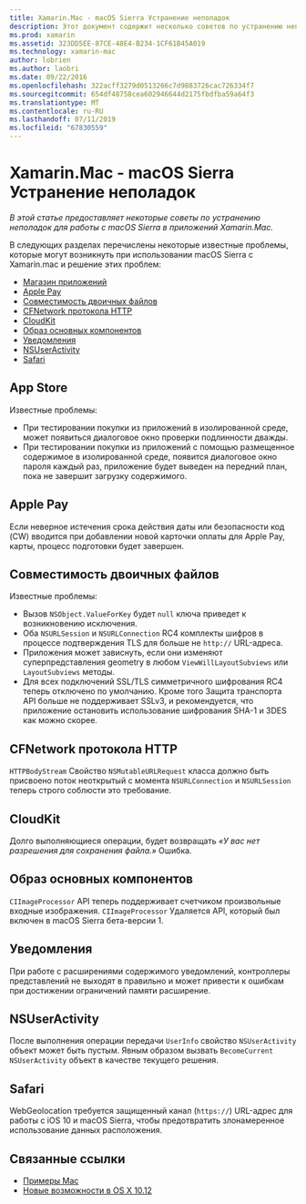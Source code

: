 ```yaml
---
title: Xamarin.Mac - macOS Sierra Устранение неполадок
description: Этот документ содержит несколько советов по устранению неполадок для работы с macOS Sierra в приложений Xamarin.Mac. Советы относятся к Mac App Store, Apple Pay, совместимость двоичных файлов, CFNetwork, CloudKit и многое другое.
ms.prod: xamarin
ms.assetid: 323DD5EE-87CE-48E4-B234-1CF61B45A019
ms.technology: xamarin-mac
author: lobrien
ms.author: laobri
ms.date: 09/22/2016
ms.openlocfilehash: 322acff3279d0513266c7d9883726cac726334f7
ms.sourcegitcommit: 654df48758cea602946644d2175fbdfba59a64f3
ms.translationtype: MT
ms.contentlocale: ru-RU
ms.lasthandoff: 07/11/2019
ms.locfileid: "67830559"
---
```

# <a name="xamarinmac---macos-sierra-troubleshooting"></a>Xamarin.Mac - macOS Sierra Устранение неполадок

_В этой статье предоставляет некоторые советы по устранению неполадок для работы с macOS Sierra в приложений Xamarin.Mac._

В следующих разделах перечислены некоторые известные проблемы, которые могут возникнуть при использовании macOS Sierra с Xamarin.mac и решение этих проблем:

- [Магазин приложений](#App-Store)
- [Apple Pay](#Apple-Pay)
- [Совместимость двоичных файлов](#Binary-Compatibility)
- [CFNetwork протокола HTTP](#CFNetwork-HTTP-Protocol)
- [CloudKit](#CloudKit)
- [Образ основных компонентов](#CoreImage)
- [Уведомления](#Notifications)
- [NSUserActivity](#NSUserActivity)
- [Safari](#Safari)

<a name="App-Store" />

## <a name="app-store"></a>App Store

Известные проблемы:

- При тестировании покупки из приложений в изолированной среде, может появиться диалоговое окно проверки подлинности дважды.
- При тестировании покупки из приложений с помощью размещенное содержимое в изолированной среде, появится диалоговое окно пароля каждый раз, приложение будет выведен на передний план, пока не завершит загрузку содержимого.

<a name="Apple-Pay" />

## <a name="apple-pay"></a>Apple Pay

Если неверное истечения срока действия даты или безопасности код (CW) вводится при добавлении новой карточки оплаты для Apple Pay, карты, процесс подготовки будет завершен.

<a name="Binary-Compatibility" />

## <a name="binary-compatibility"></a>Совместимость двоичных файлов

Известные проблемы:

- Вызов `NSObject.ValueForKey` будет `null` ключа приведет к возникновению исключения.
- Оба `NSURLSession` и `NSURLConnection` RC4 комплекты шифров в процессе подтверждения TLS для больше не `http://` URL-адреса.
- Приложения может зависнуть, если они изменяют суперпредставления geometry в любом `ViewWillLayoutSubviews` или `LayoutSubviews` методы.
- Для всех подключений SSL/TLS симметричного шифрования RC4 теперь отключено по умолчанию. Кроме того Защита транспорта API больше не поддерживает SSLv3, и рекомендуется, что приложение остановить использование шифрования SHA-1 и 3DES как можно скорее.

<a name="CFNetwork-HTTP-Protocol" />

## <a name="cfnetwork-http-protocol"></a>CFNetwork протокола HTTP

`HTTPBodyStream` Свойство `NSMutableURLRequest` класса должно быть присвоено поток неоткрытый с момента `NSURLConnection` и `NSURLSession` теперь строго соблюсти это требование.

<a name="CloudKit" />

## <a name="cloudkit"></a>CloudKit

Долго выполняющиеся операции, будет возвращать _«У вас нет разрешения для сохранения файла.»_ Ошибка.

<a name="CoreImage" />

## <a name="core-image"></a>Образ основных компонентов

`CIImageProcessor` API теперь поддерживает счетчиком произвольные входные изображения. `CIImageProcessor` Удаляется API, который был включен в macOS Sierra бета-версии 1.

<a name="Notifications" />

## <a name="notifications"></a>Уведомления

При работе с расширениями содержимого уведомлений, контроллеры представлений не выходят в правильно и может привести к ошибкам при достижении ограничений памяти расширение.

<a name="NSUserActivity" />

## <a name="nsuseractivity"></a>NSUserActivity

После выполнения операции передачи `UserInfo` свойство `NSUserActivity` объект может быть пустым. Явным образом вызвать `BecomeCurrent` `NSUserActivity` объект в качестве текущего решения.

<a name="Safari" />

## <a name="safari"></a>Safari

WebGeolocation требуется защищенный канал (`https://`) URL-адрес для работы с iOS 10 и macOS Sierra, чтобы предотвратить злонамеренное использование данных расположения.







## <a name="related-links"></a>Связанные ссылки

- [Примеры Mac](https://developer.xamarin.com/samples/mac/)
- [Новые возможности в OS X 10.12](https://developer.apple.com/library/prerelease/content/releasenotes/MacOSX/WhatsNewInOSX/Articles/OSXv10.html#//apple_ref/doc/uid/TP40017145-SW1)
